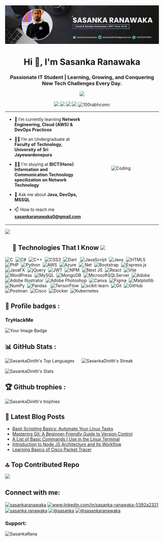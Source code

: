  ![image url](https://github.com/SasankaDinith/SasankaDinith/blob/main/SAsanka%20Ranawaka.png?raw=true)
<h1 align="center">Hi 👋, I'm Sasanka Ranawaka</h1>

<h3 align="center">Passionate IT Student | Learning, Growing, and Conquering New Tech Challenges Every Day.</h3>
<p align='center'>
<img src="https://readme-typing-svg.herokuapp.com?color=%2336BCF7&size=25&center=true&vCenter=true&width=433&height=75&lines=I'm+Sasanka+Ranawaka;Cybersecurity+Enthusiast;Active+Learner;Blogger;">
</p>
 <p align="center">
<img src="https://img.shields.io/badge/Age-23-blue" />
  <img src="https://img.shields.io/badge/Focus-Netwrok%20& Cybersecurity-brightgreen" />
  <img src="https://img.shields.io/badge/Lives-Sri%20Lanka-success" />
  <img src="https://img.shields.io/badge/Languages-English%20%26%20Sinhala-brightgreen" />
  <img src="https://komarev.com/ghpvc/?username=SasankaDinith&label=Profile%20views&color=0e75b6&style=flat" alt="100rabhcsmc" /> </p>

</p>

<table align="center">
<tr border="none">
<td width="50%" align="left">
  
- 🌱 I’m currently learning **Network Engineering, Cloud (AWS) & DevOps Practices**

- 🧑‍🎓 I’m an Undergraduate at **Faculty of Technology, University of Sri Jayewardenepura**

- 🧑‍🎓 I'm stuying at **BICT(Hons) Information and Communication Technology specilization on Network Technology**

- 💬 Ask me about **Java, DevOps, MSSQL**

- 📫 How to reach me **sasankaranawaka0@gmail.com**
  


</td>
<td width="50%" align="center">

  <img align="center" alt="Coding" width="450" src="https://repository-images.githubusercontent.com/588181932/e36ec678-7984-4cdd-8e4c-a3932772ff8e">

  
  </td>
</tr>
</table>

<img src="https://user-images.githubusercontent.com/73097560/115834477-dbab4500-a447-11eb-908a-139a6edaec5c.gif">

<!--h1 without bottom border-->
<div id="user-content-toc">
  <ul >
   
 ## 🚀 Technologies That I Know <img src="https://media2.giphy.com/media/QssGEmpkyEOhBCb7e1/giphy.gif?cid=ecf05e47a0n3gi1bfqntqmob8g9aid1oyj2wr3ds3mg700bl&rid=giphy.gif" width=32px>
  </ul>
</div>

![C](https://img.shields.io/badge/c-%2300599C.svg?style=for-the-badge&logo=c&logoColor=white) &nbsp;![C#](https://img.shields.io/badge/c%23-%23239120.svg?style=for-the-badge&logo=csharp&logoColor=white)&nbsp; ![C++](https://img.shields.io/badge/c++-%2300599C.svg?style=for-the-badge&logo=c%2B%2B&logoColor=white)&nbsp; ![CSS3](https://img.shields.io/badge/css3-%231572B6.svg?style=for-the-badge&logo=css3&logoColor=white)&nbsp; ![Dart](https://img.shields.io/badge/dart-%230175C2.svg?style=for-the-badge&logo=dart&logoColor=white) &nbsp; ![JavaScript](https://img.shields.io/badge/javascript-%23323330.svg?style=for-the-badge&logo=javascript&logoColor=%23F7DF1E) &nbsp;![Java](https://img.shields.io/badge/java-%23ED8B00.svg?style=for-the-badge&logo=openjdk&logoColor=white) &nbsp;![HTML5](https://img.shields.io/badge/html5-%23E34F26.svg?style=for-the-badge&logo=html5&logoColor=white)&nbsp; ![PHP](https://img.shields.io/badge/php-%23777BB4.svg?style=for-the-badge&logo=php&logoColor=white) &nbsp;![Python](https://img.shields.io/badge/python-3670A0?style=for-the-badge&logo=python&logoColor=ffdd54)&nbsp; ![AWS](https://img.shields.io/badge/AWS-%23FF9900.svg?style=for-the-badge&logo=amazon-aws&logoColor=white) &nbsp;![Azure](https://img.shields.io/badge/azure-%230072C6.svg?style=for-the-badge&logo=microsoftazure&logoColor=white)&nbsp; ![.Net](https://img.shields.io/badge/.NET-5C2D91?style=for-the-badge&logo=.net&logoColor=white)&nbsp; ![Bootstrap](https://img.shields.io/badge/bootstrap-%238511FA.svg?style=for-the-badge&logo=bootstrap&logoColor=white) &nbsp;![Express.js](https://img.shields.io/badge/express.js-%23404d59.svg?style=for-the-badge&logo=express&logoColor=%2361DAFB) &nbsp;![JavaFX](https://img.shields.io/badge/javafx-%23FF0000.svg?style=for-the-badge&logo=javafx&logoColor=white) &nbsp;![jQuery](https://img.shields.io/badge/jquery-%230769AD.svg?style=for-the-badge&logo=jquery&logoColor=white) &nbsp;![JWT](https://img.shields.io/badge/JWT-black?style=for-the-badge&logo=JSON%20web%20tokens)&nbsp; ![NPM](https://img.shields.io/badge/NPM-%23CB3837.svg?style=for-the-badge&logo=npm&logoColor=white) &nbsp;![Next JS](https://img.shields.io/badge/Next-black?style=for-the-badge&logo=next.js&logoColor=white) &nbsp;![React](https://img.shields.io/badge/react-%2320232a.svg?style=for-the-badge&logo=react&logoColor=%2361DAFB)&nbsp; ![Vite](https://img.shields.io/badge/vite-%23646CFF.svg?style=for-the-badge&logo=vite&logoColor=white)&nbsp; ![WordPress](https://img.shields.io/badge/WordPress-%23117AC9.svg?style=for-the-badge&logo=WordPress&logoColor=white) &nbsp;![MySQL](https://img.shields.io/badge/mysql-4479A1.svg?style=for-the-badge&logo=mysql&logoColor=white) &nbsp;![MongoDB](https://img.shields.io/badge/MongoDB-%234ea94b.svg?style=for-the-badge&logo=mongodb&logoColor=white) &nbsp;![MicrosoftSQLServer](https://img.shields.io/badge/Microsoft%20SQL%20Server-CC2927?style=for-the-badge&logo=microsoft%20sql%20server&logoColor=white) &nbsp;![Adobe](https://img.shields.io/badge/adobe-%23FF0000.svg?style=for-the-badge&logo=adobe&logoColor=white)&nbsp; ![Adobe Illustrator](https://img.shields.io/badge/adobe%20illustrator-%23FF9A00.svg?style=for-the-badge&logo=adobe%20illustrator&logoColor=white) &nbsp;![Adobe Photoshop](https://img.shields.io/badge/adobe%20photoshop-%2331A8FF.svg?style=for-the-badge&logo=adobe%20photoshop&logoColor=white)&nbsp; ![Canva](https://img.shields.io/badge/Canva-%2300C4CC.svg?style=for-the-badge&logo=Canva&logoColor=white)&nbsp; ![Figma](https://img.shields.io/badge/figma-%23F24E1E.svg?style=for-the-badge&logo=figma&logoColor=white)&nbsp; ![Matplotlib](https://img.shields.io/badge/Matplotlib-%23ffffff.svg?style=for-the-badge&logo=Matplotlib&logoColor=black)&nbsp; ![NumPy](https://img.shields.io/badge/numpy-%23013243.svg?style=for-the-badge&logo=numpy&logoColor=white) &nbsp;![Pandas](https://img.shields.io/badge/pandas-%23150458.svg?style=for-the-badge&logo=pandas&logoColor=white)&nbsp;&nbsp; ![TensorFlow](https://img.shields.io/badge/TensorFlow-%23FF6F00.svg?style=for-the-badge&logo=TensorFlow&logoColor=white)&nbsp; ![scikit-learn](https://img.shields.io/badge/scikit--learn-%23F7931E.svg?style=for-the-badge&logo=scikit-learn&logoColor=white)&nbsp; ![Git](https://img.shields.io/badge/git-%23F05033.svg?style=for-the-badge&logo=git&logoColor=white) &nbsp;![GitHub](https://img.shields.io/badge/github-%23121011.svg?style=for-the-badge&logo=github&logoColor=white)&nbsp; ![Postman](https://img.shields.io/badge/Postman-FF6C37?style=for-the-badge&logo=postman&logoColor=white) &nbsp;![Cisco](https://img.shields.io/badge/cisco-%23049fd9.svg?style=for-the-badge&logo=cisco&logoColor=black) &nbsp;![Docker](https://img.shields.io/badge/docker-%230db7ed.svg?style=for-the-badge&logo=docker&logoColor=white) &nbsp;![Kubernetes](https://img.shields.io/badge/kubernetes-%23326ce5.svg?style=for-the-badge&logo=kubernetes&logoColor=white)


## 🥇 Profile badges : 
### TryHackMe
<img src="https://tryhackme-badges.s3.amazonaws.com/SDh4x0r.png" alt="Your Image Badge" />




## 📊 GitHub Stats :
![SasankaDinith's Top Languages](https://github-readme-stats.vercel.app/api/top-langs/?username=SasankaDinith&theme=nightowl&show_icons=true&hide_border=false&layout=compact) &nbsp; &nbsp; &nbsp;![SasankaDinith's Streak](https://github-readme-streak-stats.herokuapp.com/?user=SasankaDinith&theme=nightowl&hide_border=false) <br/> <br/>![SasankaDinith's Stats](https://github-readme-stats.vercel.app/api?username=SasankaDinith&theme=nightowl&show_icons=true&hide_border=false&count_private=true)

## 🏆 Github trophies : 
<p align="left">
  <img src="https://github-profile-trophy.vercel.app/?username=SasankaDinith&theme=radical&no-frame=false&no-bg=false&margin-w=4" alt="SasankaDinith's trophies" />
</p>

## 📝 Latest Blog Posts

<!-- BLOG-POST-LIST:START -->
- [Bash Scripting Basics: Automate Your Linux Tasks](https://blog.devopsacademy.online/bash-scripting-basics-automate-your-linux-tasks/)
- [Mastering Git: A Beginner-Friendly Guide to Version Control](https://medium.com/@Sasanka-IctInsights/mastering-git-a-beginner-friendly-guide-to-version-control-b3999dde077d)
- [A List of Basic Commands I Use in the Linux Terminal](https://medium.com/@Sasanka-IctInsights/a-list-of-basic-commands-i-use-in-the-linux-terminal-part-01-4e8fb7f1ea93)
- [Introduction to Node JS Architecture and Its Workflow](https://medium.com/@Sasanka-IctInsights/introduction-to-node-js-architecture-eb2c09128d11)
- [Learning Basics of Cisco Packet Tracer](https://medium.com/@Sasanka-IctInsights/learning-basics-of-cisco-packet-tracer-e82d9626137a)
<!-- BLOG-POST-LIST:END -->

## 🔝 Top Contributed Repo
![](https://github-contributor-stats.vercel.app/api?username=SasankaDinith&limit=5&theme=dark&combine_all_yearly_contributions=true) <br>

## Connect with me:
<p align="left">
<a href="https://twitter.com/sasankaranawaka" target="blank"><img align="center" src="https://raw.githubusercontent.com/rahuldkjain/github-profile-readme-generator/master/src/images/icons/Social/twitter.svg" alt="sasankaranawaka" height="30" width="40" /></a>
<a href="https://linkedin.com/in/www.linkedin.com/in/sasanka-ranawaka-5392a2321" target="blank"><img align="center" src="https://raw.githubusercontent.com/rahuldkjain/github-profile-readme-generator/master/src/images/icons/Social/linked-in-alt.svg" alt="www.linkedin.com/in/sasanka-ranawaka-5392a2321" height="30" width="40" /></a>
<a href="https://fb.com/sasanka ranawaka" target="blank"><img align="center" src="https://raw.githubusercontent.com/rahuldkjain/github-profile-readme-generator/master/src/images/icons/Social/facebook.svg" alt="sasanka ranawaka" height="30" width="40" /></a>
<a href="https://hashnode.com/@sasanka" target="blank"><img align="center" src="https://raw.githubusercontent.com/rahuldkjain/github-profile-readme-generator/master/src/images/icons/Social/hashnode.svg" alt="@sasanka" height="30" width="40" /></a>
<a href="https://medium.com/@sasankaranawaka" target="blank"><img align="center" src="https://raw.githubusercontent.com/rahuldkjain/github-profile-readme-generator/master/src/images/icons/Social/medium.svg" alt="@sasankaranawaka" height="30" width="40" /></a>
</p>





<h3 align="left">Support:</h3>
<p><a href="https://www.buymeacoffee.com/SasankaRana"> <img align="left" src="https://cdn.buymeacoffee.com/buttons/v2/default-yellow.png" height="50" width="210" alt="SasankaRana" /></a></p><br><br>





